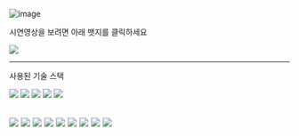 ![image](https://github.com/hyung-2/SNS-project/assets/139299837/947fa615-ba85-416c-978d-3d5fe5033f16)


시연영상을 보려면 아래 뱃지를 클릭하세요

[<img src="https://img.shields.io/badge/youtube-FF0000?style=flat&logo=youtube&logoColor=white"/>](https://youtu.be/4GBBUhRyA1o?si=08GYR6_TWauvanJt)

---
사용된 기술 스택


 <img src="https://img.shields.io/badge/html5-E34F26?style=flat&logo=html5&logoColor=white"/> <img src="https://img.shields.io/badge/css3-1572B6?style=flat&logo=css3&logoColor=white"/>
 <img src="https://img.shields.io/badge/javascript-F7DF1E?style=flat&logo=javascript&logoColor=white"/> <img src="https://img.shields.io/badge/node.js-339933?style=flat&logo=nodedotjs&logoColor=white"/>
 <img src="https://img.shields.io/badge/mongodb-47A248?style=flat&logo=mongodb&logoColor=white"/>
 
 <img src="https://img.shields.io/badge/cors-333333?style=flat"/> <img src="https://img.shields.io/badge/.env-333333?style=flat"/>
 <img src="https://img.shields.io/badge/nodemon-333333?style=flat"/>
 <img src="https://img.shields.io/badge/express-333333?style=flat"/>
 <img src="https://img.shields.io/badge/express_async_handler-333333?style=flat"/>
 <img src="https://img.shields.io/badge/jsonwebtoken-333333?style=flat"/>
 <img src="https://img.shields.io/badge/mongoose-333333?style=flat"/>
 <img src="https://img.shields.io/badge/morgan-333333?style=flat"/>
 <img src="https://img.shields.io/badge/multer-333333?style=flat"/>
---

